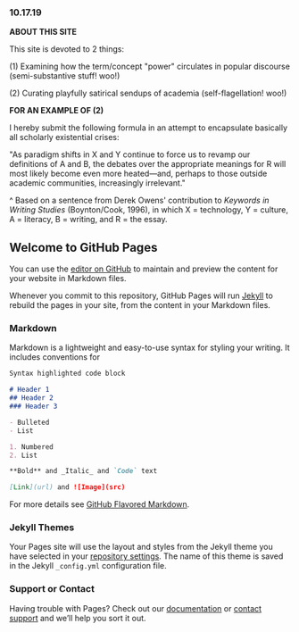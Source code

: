 ### 10.17.19

**ABOUT THIS SITE**

This site is devoted to 2 things:

(1) Examining how the term/concept "power" circulates in popular discourse (semi-substantive stuff! woo!)

(2) Curating playfully satirical sendups of academia (self-flagellation! woo!)

**FOR AN EXAMPLE OF (2)**

I hereby submit the following formula in an attempt to encapsulate basically all scholarly existential crises:

"As paradigm shifts in X and Y continue to force us to revamp our definitions of A and B, the debates over the appropriate meanings for R will most likely become even more heated—and, perhaps to those outside academic communities, increasingly irrelevant."

^ Based on a sentence from Derek Owens' contribution to _Keywords in Writing Studies_ (Boynton/Cook, 1996), in which X = technology, Y = culture, A = literacy, B = writing, and R = the essay.










## Welcome to GitHub Pages

You can use the [editor on GitHub](https://github.com/MediaGrubber/pop-power/edit/master/index.md) to maintain and preview the content for your website in Markdown files.

Whenever you commit to this repository, GitHub Pages will run [Jekyll](https://jekyllrb.com/) to rebuild the pages in your site, from the content in your Markdown files.

### Markdown

Markdown is a lightweight and easy-to-use syntax for styling your writing. It includes conventions for

```markdown
Syntax highlighted code block

# Header 1
## Header 2
### Header 3

- Bulleted
- List

1. Numbered
2. List

**Bold** and _Italic_ and `Code` text

[Link](url) and ![Image](src)
```

For more details see [GitHub Flavored Markdown](https://guides.github.com/features/mastering-markdown/).

### Jekyll Themes

Your Pages site will use the layout and styles from the Jekyll theme you have selected in your [repository settings](https://github.com/MediaGrubber/pop-power/settings). The name of this theme is saved in the Jekyll `_config.yml` configuration file.

### Support or Contact

Having trouble with Pages? Check out our [documentation](https://help.github.com/categories/github-pages-basics/) or [contact support](https://github.com/contact) and we’ll help you sort it out.
